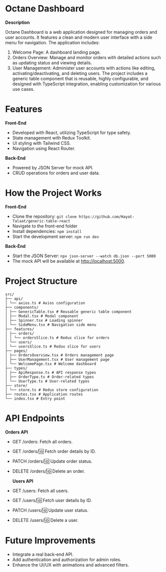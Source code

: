 # Octane Dashboard

**Description**

Octane Dashboard is a web application designed for managing orders and user accounts. It features a clean and modern user interface with a side menu for navigation. The application includes:

1. Welcome Page: A dashboard landing page.
2. Orders Overview: Manage and monitor orders with detailed actions such as updating status and viewing details.
3. User Management: Administer user accounts with actions like editing, activating/deactivating, and deleting users.
   The project includes a generic table component that is reusable, highly configurable, and designed with TypeScript integration, enabling customization for various use cases.

# Features

**Front-End**

- Developed with React, utilizing TypeScript for type safety.
- State management with Redux Toolkit.
- UI styling with Tailwind CSS.
- Navigation using React Router.

**Back-End**

- Powered by JSON Server for mock API.
- CRUD operations for orders and user data.

# How the Project Works

**Front-End**

- Clone the repository: `git clone https://github.com/Hayat-Talaat/generic-table-react`
- Navigate to the front-end folder
- Install dependencies: `npm install`
- Start the development server: `npm run dev`

**Back-End**

- Start the JSON Server: `npx json-server --watch db.json --port 5000`
- The mock API will be available at [http://localhost:5000](http://localhost:5000).

# Project Structure

```
src/
├── api/
│ └── axios.ts # Axios configuration
├── components/
│ ├── GenericTable.tsx # Reusable generic table component
│ ├── Modal.tsx # Modal component
│ ├── Spinner.tsx # Loading spinner
│ └── SideMenu.tsx # Navigation side menu
├── features/
│ ├── orders/
│ │ └── ordersSlice.ts # Redux slice for orders
│ └── users/
│ └── usersSlice.ts # Redux slice for users
├── pages/
│ ├── OrdersOverview.tsx # Orders management page
│ ├── UserManagement.tsx # User management page
│ └── WelcomePage.tsx # Welcome dashboard
├── types/
│ ├── ApiResponse.ts # API response types
│ ├── OrderType.ts # Order-related types
│ └── UserType.ts # User-related types
├── store/
│ └── store.ts # Redux store configuration
├── routes.tsx # Application routes
└── index.tsx # Entry point
```

# API Endpoints

**Orders API**

- GET /orders: Fetch all orders.
- GET /orders/:id: Fetch order details by ID.
- PATCH /orders/:id: Update order status.
- DELETE /orders/:id: Delete an order.

  **Users API**

- GET /users: Fetch all users.
- GET /users/:id: Fetch user details by ID.
- PATCH /users/:id: Update user status.
- DELETE /users/:id: Delete a user.

# Future Improvements

- Integrate a real back-end API.
- Add authentication and authorization for admin roles.
- Enhance the UI/UX with animations and advanced filters.
